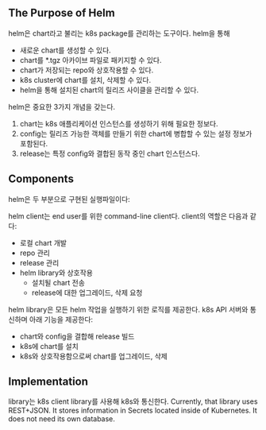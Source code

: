 ## The Purpose of Helm
helm은 chart라고 불리는 k8s package를 관리하는 도구이다. helm을 통해

- 새로운 chart를 생성할 수 있다.
- chart를 *.tgz 아카이브 파일로 패키지할 수 있다.
- chart가 저장되는 repo와 상호작용할 수 있다.
- k8s cluster에 chart를 설치, 삭제할 수 있다.
- helm을 통해 설치된 chart의 릴리즈 사이클을 관리할 수 있다.

helm은 중요한 3가지 개념을 갖는다.

1. chart는 k8s 애플리케이션 인스턴스를 생성하기 위해 필요한 정보다.
2. config는 릴리즈 가능한 객체를 만들기 위한 chart에 병합할 수 있는 설정 정보가 포함된다.
3. release는 특정 config와 결합된 동작 중인 chart 인스턴스다.

## Components
helm은 두 부분으로 구현된 실행파일이다:

helm client는 end user를 위한 command-line client다. client의 역할은 다음과 같다:

- 로컬 chart 개발
- repo 관리
- release 관리
- helm library와 상호작용
   - 설치될 chart 전송
   - release에 대한 업그레이드, 삭제 요청

helm library은 모든 helm 작업을 실행하기 위한 로직를 제공한다. k8s API 서버와 통신하며 아래 기능을 제공한다:

- chart와 config을 결합해 release 빌드
- k8s에 chart를 설치
- k8s와 상호작용함으로써 chart를 업그레이드, 삭제

## Implementation
library는 k8s client library를 사용해 k8s와 통신한다. Currently, that library uses REST+JSON. It stores information in Secrets located inside of Kubernetes. It does not need its own database.